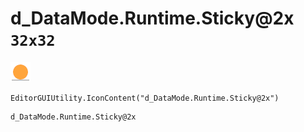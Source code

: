 # d_DataMode.Runtime.Sticky@2x `32x32`
<img src="/img/d_DataMode.Runtime.Sticky@2x.png" width=32 height=32>

``` CSharp
EditorGUIUtility.IconContent("d_DataMode.Runtime.Sticky@2x")
```
```
d_DataMode.Runtime.Sticky@2x
```
